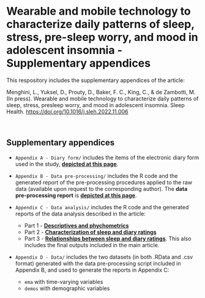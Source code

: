 # Wearable and mobile technology to characterize daily patterns of sleep, stress, pre-sleep worry, and mood in adolescent insomnia - Supplementary appendices
This respository includes the supplementary appendices of the article:

Menghini, L., Yuksel, D., Prouty, D., Baker, F. C., King, C., & de Zambotti, M. (In press). Wearable and mobile technology to characterize daily patterns of sleep, stress, presleep worry, and mood in adolescent insomnia. Sleep Health. https://doi.org/10.1016/j.sleh.2022.11.006 

<br>

## Supplementary appendices
- `Appendix A - Diary form/` includes the items of the electronic diary form used in the study, **[depicted at this page](https://sri-human-sleep.github.io/INSA-home/Appendix%20A%20-%20Diary%20form/insa%40home_appendixA_diaryForm.pdf)**.

- `Appendix B - Data pre-processing/` includes the R code and the generated report of the pre-processing procedures applied to the raw data (available upon request to the corresponding author). The **data pre-processing report** is **[depicted at this page](https://sri-human-sleep.github.io/INSA-home/Appendix%20B%20-%20Data%20pre-processing/insa%40home_dataProcessing.html)**.

- `Appendix C - Data analysis/` includes the R code and the generated reports of the data analysis described in the article: 
  - Part 1 - [**Descriptives and phychometrics**](https://sri-human-sleep.github.io/INSA-home/Appendix%20C%20-%20Data%20analysis/insa%40home_dataAnalysis1.html)
  - Part 2 - [**Characterization of sleep and diary ratings**](https://sri-human-sleep.github.io/INSA-home/Appendix%20C%20-%20Data%20analysis/insa%40home_dataAnalysis2.html)
  - Part 3 - [**Relationships between sleep and diary ratings**](https://sri-human-sleep.github.io/INSA-home/Appendix%20C%20-%20Data%20analysis/insa%40home_dataAnalysis3.html). This also includes the final outputs included in the main article.

- `Appendix D - Data/` includes the two datasets (in both .RData and .csv format) generated with the data pre-processing script included in Appendix B, and used to generate the reports in Appendix C: 
  - `ema` with time-varying variables
  - `demos` with demographic variables
